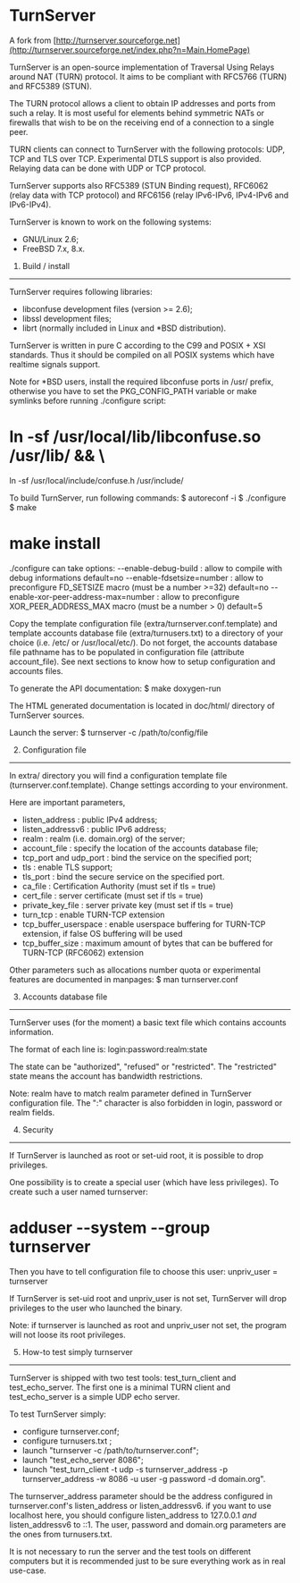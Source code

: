 TurnServer
==========
A fork from [http://turnserver.sourceforge.net](http://turnserver.sourceforge.net/index.php?n=Main.HomePage)

TurnServer is an open-source implementation of Traversal Using Relays around NAT
(TURN) protocol. It aims to be compliant with RFC5766 (TURN) and RFC5389 (STUN).

The TURN protocol allows a client to obtain IP addresses and ports from such a
relay. It is most useful for elements behind symmetric NATs or firewalls that
wish to be on the receiving end of a connection to a single peer.

TURN clients can connect to TurnServer with the following protocols: UDP, TCP
and TLS over TCP. Experimental DTLS support is also provided. Relaying data can
be done with UDP or TCP protocol.

TurnServer supports also RFC5389 (STUN Binding request), RFC6062 (relay data
with TCP protocol) and RFC6156 (relay IPv6-IPv6, IPv4-IPv6 and IPv6-IPv4).

TurnServer is known to work on the following systems:
- GNU/Linux 2.6;
- FreeBSD 7.x, 8.x.

1) Build / install
------------------

TurnServer requires following libraries:
- libconfuse development files (version >= 2.6);
- libssl development files;
- librt (normally included in Linux and *BSD distribution).

TurnServer is written in pure C according to the C99 and POSIX + XSI standards.
Thus it should be compiled on all POSIX systems which have realtime signals
support.

Note for *BSD users, install the required libconfuse ports in /usr/ prefix,
otherwise you have to set the PKG_CONFIG_PATH variable or make symlinks before
running ./configure script:
# ln -sf /usr/local/lib/libconfuse.so /usr/lib/ && \
  ln -sf /usr/local/include/confuse.h /usr/include/

To build TurnServer, run following commands:
$ autoreconf -i
$ ./configure
$ make
# make install

./configure can take options:
--enable-debug-build                 : allow to compile with debug informations
                                       default=no
--enable-fdsetsize=number            : allow to preconfigure FD_SETSIZE macro
                                       (must be a number >=32) default=no
--enable-xor-peer-address-max=number : allow to preconfigure
                                       XOR_PEER_ADDRESS_MAX macro (must be a
                                       number > 0) default=5

Copy the template configuration file (extra/turnserver.conf.template) and
template accounts database file (extra/turnusers.txt) to a directory of your
choice (i.e. /etc/ or /usr/local/etc/).
Do not forget, the accounts database file pathname has to be populated in
configuration file (attribute account_file). See next sections to know how to
setup configuration and accounts files.

To generate the API documentation:
$ make doxygen-run

The HTML generated documentation is located in doc/html/ directory of TurnServer sources.

Launch the server:
$ turnserver -c /path/to/config/file

2) Configuration file
---------------------

In extra/ directory you will find a configuration template file
(turnserver.conf.template). Change settings according to your environment.

Here are important parameters,
- listen_address        : public IPv4 address;
- listen_addressv6      : public IPv6 address;
- realm                 : realm (i.e. domain.org) of the server;
- account_file          : specify the location of the accounts database file;
- tcp_port and udp_port : bind the service on the specified port;
- tls                   : enable TLS support;
- tls_port              : bind the secure service on the specified port.
- ca_file               : Certification Authority (must set if tls = true)
- cert_file             : server certificate (must set if tls = true)
- private_key_file      : server private key (must set if tls = true)
- turn_tcp              : enable TURN-TCP extension
- tcp_buffer_userspace  : enable userspace buffering for TURN-TCP extension, if
                          false OS buffering will be used
- tcp_buffer_size       : maximum amount of bytes that can be buffered for
                          TURN-TCP (RFC6062) extension

Other parameters such as allocations number quota or experimental features are
documented in manpages:
$ man turnserver.conf

3) Accounts database file
--------------------------

TurnServer uses (for the moment) a basic text file which contains accounts
information.

The format of each line is:
login:password:realm:state

The state can be "authorized", "refused" or "restricted". The "restricted" state
means the account has bandwidth restrictions.

Note: realm have to match realm parameter defined in TurnServer configuration
file. The ":" character is also forbidden in login, password or realm fields.

4) Security
------------

If TurnServer is launched as root or set-uid root, it is possible to drop
privileges.

One possibility is to create a special user (which have less privileges). To
create such a user named turnserver:
# adduser --system --group turnserver

Then you have to tell configuration file to choose this user:
unpriv_user = turnserver

If TurnServer is set-uid root and unpriv_user is not set, TurnServer will drop
privileges to the user who launched the binary.

Note: if turnserver is launched as root and unpriv_user not set, the program
will not loose its root privileges.

5) How-to test simply turnserver
--------------------------------

TurnServer is shipped with two test tools: test_turn_client and 
test_echo_server. The first one is a minimal TURN client and test_echo_server
is a simple UDP echo server.

To test TurnServer simply:
- configure turnserver.conf;
- configure turnusers.txt ;
- launch "turnserver -c /path/to/turnserver.conf";
- launch "test_echo_server 8086";
- launch "test_turn_client -t udp -s turnserver_address -p turnserver_address -w 8086 -u user -g password -d domain.org".

The turnserver_address parameter should be the address configured in
turnserver.conf's listen_address or listen_addressv6. if you want to use
localhost here, you should configure listen_address to 127.0.0.1 _and_ 
listen_addressv6 to ::1. The user, password and domain.org parameters are the
ones from turnusers.txt.

It is not necessary to run the server and the test tools on different computers
but it is recommended just to be sure everything work as in real use-case.

